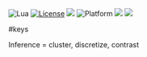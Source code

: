 <img alt="Lua" src="https://img.shields.io/badge/lua-v5.4-blue">
<a href="https://github.com/timm/keys/blob/master/LICENSE.md"><img alt="License" src="https://img.shields.io/badge/license-unlicense-red"></a>
<img src="https://img.shields.io/badge/purpose-ai%20,%20se-blueviolet">
<img alt="Platform" src="https://img.shields.io/badge/platform-osx%20,%20linux-lightgrey">
<a href="https://zenodo.org/badge/latestdoi/318809834"><img src="https://zenodo.org/badge/318809834.svg"></a>
<a href="https://github.com/timm/keys/actions"><img src="https://github.com/timm/keys/actions/workflows/unit-test.yml/badge.svg"></a>

#keys

Inference = cluster, discretize, contrast
